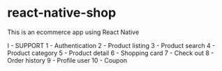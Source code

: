 # react-native-shop
This is an ecommerce app using React Native

I - SUPPORT
1 - Authentication
2 - Product listing
3 - Product search
4 - Product category
5 - Product detail
6 - Shopping card
7 - Check out 
8 - Order history
9 - Profile user
10 - Coupon

